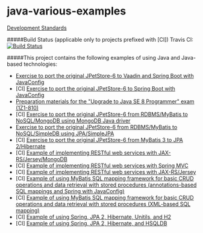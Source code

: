 java-various-examples
=====================

[Development Standards](https://github.com/igor-baiborodine/java-various-examples/blob/master/development-standards.md)

#####Build Status (applicable only to projects prefixed with \[CI\])
Travis CI: [![Build
Status](https://travis-ci.org/igor-baiborodine/java-various-examples.svg?branch=master)](https://travis-ci.org/igor-baiborodine/java-various-examples)

#####This project contains the following examples of using Java and Java-based technologies:
* [Exercise to port the original JPetStore-6 to Vaadin and Spring Boot with JavaConfig](https://github.com/igor-baiborodine/jpetstore-6-vaadin-spring-boot)
* \[CI\] [Exercise to port the original JPetStore-6 to Spring Boot with JavaConfig](/jpetstore-6-spring-boot)
* [Preparation materials for the "Upgrade to Java SE 8 Programmer" exam \(1Z1-810\)](/ocp-upgrade-java8)
* \[CI\] [Exercise to port the original JPetStore-6 from RDBMS/MyBatis to NoSQL/MongoDB using MongoDB Java driver](/jpetstore-6-mongodb)
* [Exercise to port the original JPetStore-6 from RDBMS/MyBatis to NoSQL/SimpleDB using JPA/SimpleJPA](/jpetstore-6-simplejpa)
* \[CI\] [Exercise to port the original JPetStore-6 from MyBatis 3 to JPA 2/Hibernate](/jpetstore-6-jpa)
* \[CI\] [Example of implementing RESTful web services with JAX-RS/Jersey/MongoDB](/rest-webapp-jersey-mongo-example)
* \[CI\] [Example of implementing RESTful web services with Spring MVC](/rest-webapp-spring-mvc-example)
* \[CI\] [Example of implementing RESTful web services with JAX-RS/Jersey](/rest-webapp-jersey-example)
* \[CI\] [Example of using MyBatis SQL mapping framework for basic CRUD operations and data retrieval with stored procedures (annotations-based SQL mappings and Spring with JavaConfig)](/mybatis-annotations-spring-example)
* \[CI\] [Example of using MyBatis SQL mapping framework for basic CRUD operations and data retrieval with stored procedures (XML-based SQL mapping)](/mybatis-xml-example)
* \[CI\] [Example of using Spring, JPA 2, Hibernate, Unitils, and H2](/spring-jpa-unitils-example)
* \[CI\] [Example of using Spring, JPA 2, Hibernate, and HSQLDB](/spring-jpa-hsqldb-example)
